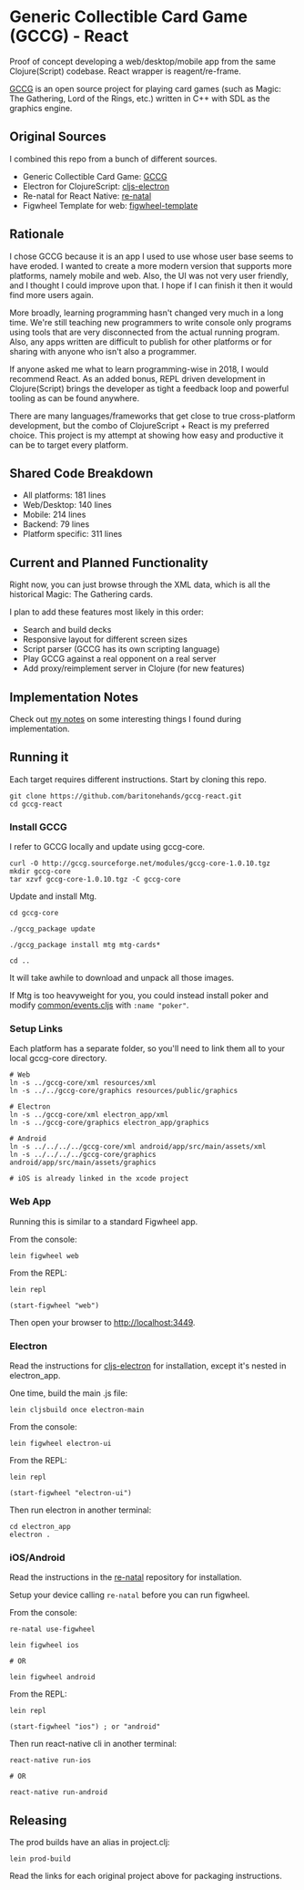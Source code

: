 # Generic Collectible Card Game (GCCG) - React

Proof of concept developing a web/desktop/mobile app from the same Clojure(Script)
codebase. React wrapper is reagent/re-frame.

[GCCG](http://gccg.sourceforge.net/) is an open source project for playing card
games (such as Magic: The Gathering, Lord of the Rings, etc.) written in C++
with SDL as the graphics engine.

## Original Sources

I combined this repo from a bunch of different sources.

* Generic Collectible Card Game: [GCCG](http://gccg.sourceforge.net/)
* Electron for ClojureScript: [cljs-electron](https://github.com/Gonzih/cljs-electron)
* Re-natal for React Native: [re-natal](https://github.com/drapanjanas/re-natal)
* Figwheel Template for web: [figwheel-template](https://github.com/bhauman/figwheel-template)

## Rationale

I chose GCCG because it is an app I used to use whose user base seems to have eroded.
I wanted to create a more modern version that supports more platforms, namely mobile
and web. Also, the UI was not very user friendly, and I thought I could improve upon
that. I hope if I can finish it then it would find more users again.

More broadly, learning programming hasn't changed very much in a long time. We're still
teaching new programmers to write console only programs using tools that are very
disconnected from the actual running program. Also, any apps written are difficult to
publish for other platforms or for sharing with anyone who isn't also a programmer.

If anyone asked me what to learn programming-wise in 2018, I would recommend React. As
an added bonus, REPL driven development in Clojure(Script) brings the developer
as tight a feedback loop and powerful tooling as can be found anywhere.

There are many languages/frameworks that get close to true cross-platform
development, but the combo of ClojureScript + React is my preferred choice. This
project is my attempt at showing how easy and productive it can be to target
every platform.

## Shared Code Breakdown

* All platforms: 181 lines
* Web/Desktop: 140 lines
* Mobile: 214 lines
* Backend: 79 lines
* Platform specific: 311 lines

## Current and Planned Functionality

Right now, you can just browse through the XML data, which is all the historical
Magic: The Gathering cards.

I plan to add these features most likely in this order:

* Search and build decks
* Responsive layout for different screen sizes
* Script parser (GCCG has its own scripting language)
* Play GCCG against a real opponent on a real server
* Add proxy/reimplement server in Clojure (for new features)

## Implementation Notes

Check out [my notes](docs/notes.md) on some interesting things I found during implementation.

## Running it

Each target requires different instructions. Start by cloning this repo.

    git clone https://github.com/baritonehands/gccg-react.git
    cd gccg-react

### Install GCCG

I refer to GCCG locally and update using gccg-core.

```
curl -O http://gccg.sourceforge.net/modules/gccg-core-1.0.10.tgz
mkdir gccg-core
tar xzvf gccg-core-1.0.10.tgz -C gccg-core
```

Update and install Mtg.

```
cd gccg-core

./gccg_package update

./gccg_package install mtg mtg-cards*

cd ..
```

It will take awhile to download and unpack all those images.

If Mtg is too heavyweight for you, you could instead install poker and
modify [common/events.cljs](src/common/gccg/common/events.cljs) with
```:name "poker"```.

### Setup Links

Each platform has a separate folder, so you'll need to link them all to
your local gccg-core directory.

```
# Web
ln -s ../gccg-core/xml resources/xml
ln -s ../../gccg-core/graphics resources/public/graphics

# Electron
ln -s ../gccg-core/xml electron_app/xml
ln -s ../gccg-core/graphics electron_app/graphics

# Android
ln -s ../../../../gccg-core/xml android/app/src/main/assets/xml
ln -s ../../../../gccg-core/graphics android/app/src/main/assets/graphics

# iOS is already linked in the xcode project
```

### Web App

Running this is similar to a standard Figwheel app.

From the console:

    lein figwheel web

From the REPL:

    lein repl

    (start-figwheel "web")

Then open your browser to [http://localhost:3449](http://localhost:3449).

### Electron

Read the instructions for [cljs-electron](https://github.com/Gonzih/cljs-electron) for installation, except it's nested in electron_app.

One time, build the main .js file:

    lein cljsbuild once electron-main

From the console:

    lein figwheel electron-ui

From the REPL:

    lein repl

    (start-figwheel "electron-ui")

Then run electron in another terminal:

    cd electron_app
    electron .

### iOS/Android

Read the instructions in the [re-natal](https://github.com/drapanjanas/re-natal) repository for installation.

Setup your device calling `re-natal` before you can run figwheel.

From the console:

    re-natal use-figwheel

    lein figwheel ios

    # OR

    lein figwheel android

From the REPL:

    lein repl

    (start-figwheel "ios") ; or "android"

Then run react-native cli in another terminal:

    react-native run-ios

    # OR

    react-native run-android

## Releasing

The prod builds have an alias in project.clj:

    lein prod-build

Read the links for each original project above for packaging instructions.
